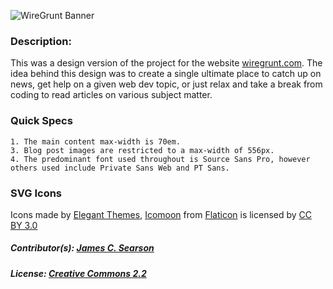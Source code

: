 ![WireGrunt Banner](http://i.imgur.com/iL1jzYY.png)

### Description:

This was a design version of the project for the website <a href="http://wiregrunt.com" target="_blank">wiregrunt.com</a>.  The idea behind this design was to create a single ultimate place to catch up on news, get help on a given web dev topic, or just relax and take a break from coding to read articles on various subject matter.

### Quick Specs
	1. The main content max-width is 70em.
	3. Blog post images are restricted to a max-width of 556px.
	4. The predominant font used throughout is Source Sans Pro, however others used include Private Sans Web and PT Sans.

### SVG Icons
Icons made by <a href="http://www.flaticon.com/authors/elegant-themes" title="Elegant Themes" target="_blank">Elegant Themes</a>, <a href="http://www.flaticon.com/authors/icomoon" title="Icomoon" target="_blank">Icomoon</a> from <a href="http://www.flaticon.com" title="Flaticon" target="_blank">Flaticon</a> is licensed by <a href="http://creativecommons.org/licenses/by/3.0/" title="Creative Commons BY 3.0" target="_blank">CC BY 3.0</a>

##### Contributor(s):  <a href="http://moviewake.com/" target="_blank">James C. Searson</a>

##### License:  <a href="https://creativecommons.org/licenses/by/2.0/" target="_blank">Creative Commons 2.2</a>